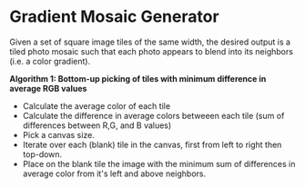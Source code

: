 # Gradient Mosaic Generator

Given a set of square image tiles of the same width, the desired output is a tiled photo mosaic such that each photo appears to blend into its neighbors (i.e. a color gradient).

**Algorithm 1: Bottom-up picking of tiles with minimum difference in average RGB values**
- Calculate the average color of each tile
- Calculate the difference in average colors betweeen each tile (sum of differences between R,G, and B values)
- Pick a canvas size.
- Iterate over each (blank) tile in the canvas, first from left to right then top-down.
- Place on the blank tile the image with the minimum sum of differences in average color from it's left and above neighbors.
